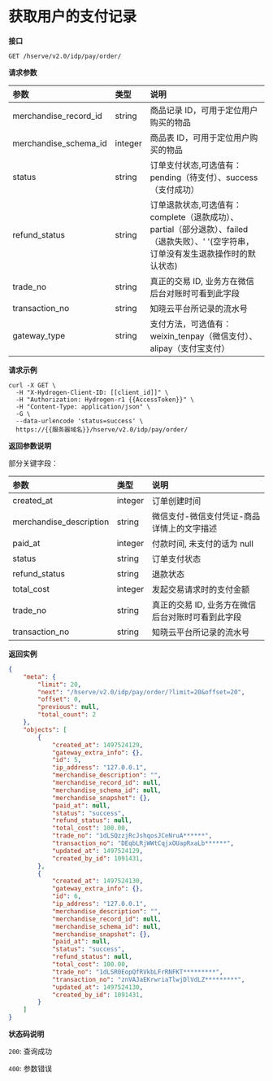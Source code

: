 # 获取用户的支付记录

**接口**

`GET /hserve/v2.0/idp/pay/order/`

**请求参数**

| 参数                           | 类型    | 说明 |
| :------------------------------| :----- | :-- |
| merchandise_record_id   | string | 商品记录 ID，可用于定位用户购买的物品 |
| merchandise_schema_id   | integer | 商品表 ID，可用于定位用户购买的物品 |
| status                  | string | 订单支付状态,可选值有：pending（待支付）、success（支付成功） |
| refund_status                  | string | 订单退款状态,可选值有：complete（退款成功）、partial（部分退款）、failed（退款失败）、' '(空字符串，订单没有发生退款操作时的默认状态) |
| trade_no                | string | 真正的交易 ID, 业务方在微信后台对账时可看到此字段 |
| transaction_no          | string | 知晓云平台所记录的流水号 |
| gateway_type          | string | 支付方法，可选值有：weixin_tenpay（微信支付）、alipay（支付宝支付） |

**请求示例**
```shell
curl -X GET \
  -H "X-Hydrogen-Client-ID: [[client_id]]" \
  -H "Authorization: Hydrogen-r1 {{AccessToken}}" \
  -H "Content-Type: application/json" \
  -G \
  --data-urlencode 'status=success' \
  https://{{服务器域名}}/hserve/v2.0/idp/pay/order/
```
**返回参数说明**

部分关键字段：

| 参数                    | 类型    | 说明 |
| :---------------------- | :----- | :-- |
| created_at              | integer | 订单创建时间 |
| merchandise_description | string | 微信支付-微信支付凭证-商品详情上的文字描述 |
| paid_at                 | integer | 付款时间, 未支付的话为 null |
| status                  | string | 订单支付状态 |
|  refund_status          | string | 退款状态 |
| total_cost              | integer | 发起交易请求时的支付金额 |
| trade_no                | string | 真正的交易 ID, 业务方在微信后台对账时可看到此字段 |
| transaction_no          | string | 知晓云平台所记录的流水号 |

**返回实例**
```json
{
    "meta": {
        "limit": 20,
        "next": "/hserve/v2.0/idp/pay/order/?limit=20&offset=20",
        "offset": 0,
        "previous": null,
        "total_count": 2
    },
    "objects": [
        {
            "created_at": 1497524129,
            "gateway_extra_info": {},
            "id": 5,
            "ip_address": "127.0.0.1",
            "merchandise_description": "",
            "merchandise_record_id": null,
            "merchandise_schema_id": null,
            "merchandise_snapshot": {},
            "paid_at": null,
            "status": "success",
            "refund_status": null,
            "total_cost": 100.00,
            "trade_no": "1dLSQzzjRcJshqosJCeNruA******",
            "transaction_no": "DEqbLRjWWtCqjxOUapRxaLb******",
            "updated_at": 1497524129,
            "created_by_id": 1091431,
        },
        {
            "created_at": 1497524130,
            "gateway_extra_info": {},
            "id": 6,
            "ip_address": "127.0.0.1",
            "merchandise_description": "",
            "merchandise_record_id": null,
            "merchandise_schema_id": null,
            "merchandise_snapshot": {},
            "paid_at": null,
            "status": "success",
            "refund_status": null,
            "total_cost": 100.00,
            "trade_no": "1dLSR0EopQfRVkbLFrRNFKT*********",
            "transaction_no": "znVAJaEKrwriaTlwjDlVdLZ*********",
            "updated_at": 1497524130,
            "created_by_id": 1091431,
        }
    ]
}
```

**状态码说明**

`200`: 查询成功

`400`: 参数错误
